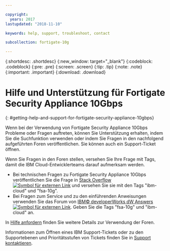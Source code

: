 ```yaml
---

copyright:
  years: 2017
lastupdated: "2018-11-10"

keywords: help, support, troubleshoot, contact

subcollection: fortigate-10g

---
```


{:shortdesc: .shortdesc}
{:new_window: target="_blank"}
{:codeblock: .codeblock}
{:pre: .pre}
{:screen: .screen}
{:tip: .tip}
{:note: .note}
{:important: .important}
{:download: .download}

# Hilfe und Unterstützung für Fortigate Security Appliance 10Gbps
{: #getting-help-and-support-for-fortigate-security-appliance-10gbps}

Wenn bei der Verwendung von Fortigate Security Appliance 10Gbps Probleme oder Fragen auftreten, können Sie Unterstützung erhalten, indem Sie die Suchfunktion verwenden oder indem Sie Fragen in den nachfolgend aufgeführten Foren veröffentlichen. Sie können auch ein Support-Ticket öffnen.

Wenn Sie Fragen in den Foren stellen, versehen Sie Ihre Frage mit Tags, damit die IBM Cloud-Entwicklerteams darauf aufmerksam werden.

* Bei technischen Fragen zu Fortigate Security Appliance 10Gbps veröffentlichen Sie die Frage in [Stack Overflow ![Symbol für externen Link](../../icons/launch-glyph.svg "Symbol für externen Link")](https://stackoverflow.com/search?q=fsa-10g+ibm-cloud) und versehen Sie sie mit den Tags "ibm-cloud" und "fsa-10g".
* Bei Fragen zum Service und zu den einführenden Anweisungen verwenden Sie das Forum von [IBM© developerWorks dW Answers ![Symbol für externen Link](../../icons/launch-glyph.svg "Symbol für externen Link")](https://developer.ibm.com/answers/topics/fsa-10g.html?smartspace=ibm-cloud). Geben Sie die Tags "fsa-10g" und "ibm-cloud" an.

In [Hilfe anfordern](https://{DomainName}/docs/get-support?topic=get-support-using-avatar) finden Sie weitere Details zur Verwendung der Foren.

Informationen zum Öffnen eines IBM Support-Tickets oder zu den Supportebenen und Prioritätsstufen von Tickets finden Sie in [Support kontaktieren](/docs/get-support?topic=get-support-contacting-bluemix-support-dedicated-local).
